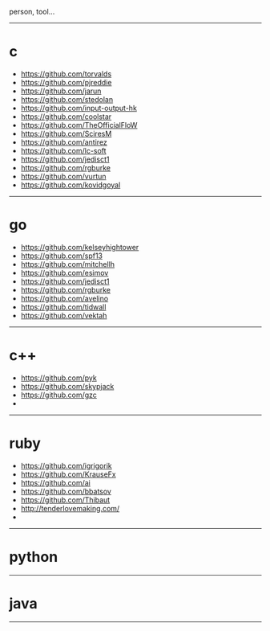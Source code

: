 person, tool...

---
# c
- https://github.com/torvalds
- https://github.com/pjreddie
- https://github.com/jarun
- https://github.com/stedolan
- https://github.com/input-output-hk
- https://github.com/coolstar
- https://github.com/TheOfficialFloW
- https://github.com/SciresM 
- https://github.com/antirez
- https://github.com/lc-soft
- https://github.com/jedisct1
- https://github.com/rgburke
- https://github.com/vurtun
- https://github.com/kovidgoyal
---
# go
- https://github.com/kelseyhightower
- https://github.com/spf13
- https://github.com/mitchellh
- https://github.com/esimov
- https://github.com/jedisct1 
- https://github.com/rgburke
- https://github.com/avelino
- https://github.com/tidwall
- https://github.com/vektah
---
# c++
- https://github.com/pyk
- https://github.com/skypjack
- https://github.com/gzc
- 
---
# ruby
- https://github.com/igrigorik
- https://github.com/KrauseFx
- https://github.com/ai
- https://github.com/bbatsov
- https://github.com/Thibaut
- http://tenderlovemaking.com/
- 
---
# python
---
# java
---






















#

